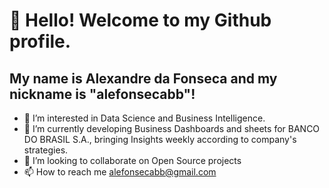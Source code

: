 # 👋 Hello! Welcome to my Github profile.
## My name is **Alexandre da Fonseca** and my nickname is "alefonsecabb"!

- 👀 I’m interested in Data Science and Business Intelligence. 
- 🌱 I’m currently developing Business Dashboards and sheets for BANCO DO BRASIL S.A., bringing Insights weekly according to company's strategies.    
- 💞️ I’m looking to collaborate on Open Source projects 
- 📫 How to reach me alefonsecabb@gmail.com

<link rel="stylesheet" href="https://cdn.jsdelivr.net/gh/devicons/devicon@v2.15.1/devicon.min.css">
          
          
          

          


          

<!---
alefonsecabb/alefonsecabb is a ✨ special ✨ repository because its `README.md` (this file) appears on your GitHub profile.
You can click the Preview link to take a look at your changes.
--->
